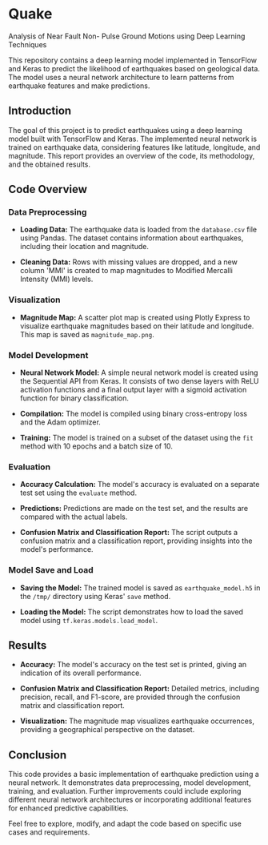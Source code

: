 # Quake
Analysis of Near Fault Non- Pulse Ground Motions using Deep Learning Techniques

This repository contains a deep learning model implemented in TensorFlow and Keras to predict the likelihood of earthquakes based on geological data. The model uses a neural network architecture to learn patterns from earthquake features and make predictions.

## Introduction

The goal of this project is to predict earthquakes using a deep learning model built with TensorFlow and Keras. The implemented neural network is trained on earthquake data, considering features like latitude, longitude, and magnitude. This report provides an overview of the code, its methodology, and the obtained results.

## Code Overview

### Data Preprocessing

- **Loading Data:** The earthquake data is loaded from the `database.csv` file using Pandas. The dataset contains information about earthquakes, including their location and magnitude.
  
- **Cleaning Data:** Rows with missing values are dropped, and a new column 'MMI' is created to map magnitudes to Modified Mercalli Intensity (MMI) levels.

### Visualization

- **Magnitude Map:** A scatter plot map is created using Plotly Express to visualize earthquake magnitudes based on their latitude and longitude. This map is saved as `magnitude_map.png`.

### Model Development

- **Neural Network Model:** A simple neural network model is created using the Sequential API from Keras. It consists of two dense layers with ReLU activation functions and a final output layer with a sigmoid activation function for binary classification.

- **Compilation:** The model is compiled using binary cross-entropy loss and the Adam optimizer.

- **Training:** The model is trained on a subset of the dataset using the `fit` method with 10 epochs and a batch size of 10.

### Evaluation

- **Accuracy Calculation:** The model's accuracy is evaluated on a separate test set using the `evaluate` method.

- **Predictions:** Predictions are made on the test set, and the results are compared with the actual labels.

- **Confusion Matrix and Classification Report:** The script outputs a confusion matrix and a classification report, providing insights into the model's performance.

### Model Save and Load

- **Saving the Model:** The trained model is saved as `earthquake_model.h5` in the `/tmp/` directory using Keras' `save` method.

- **Loading the Model:** The script demonstrates how to load the saved model using `tf.keras.models.load_model`.

## Results

- **Accuracy:** The model's accuracy on the test set is printed, giving an indication of its overall performance.

- **Confusion Matrix and Classification Report:** Detailed metrics, including precision, recall, and F1-score, are provided through the confusion matrix and classification report.

- **Visualization:** The magnitude map visualizes earthquake occurrences, providing a geographical perspective on the dataset.

## Conclusion

This code provides a basic implementation of earthquake prediction using a neural network. It demonstrates data preprocessing, model development, training, and evaluation. Further improvements could include exploring different neural network architectures or incorporating additional features for enhanced predictive capabilities.

Feel free to explore, modify, and adapt the code based on specific use cases and requirements.
